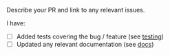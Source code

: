 Describe your PR and link to any relevant issues. 

I have:
 - [ ] Added tests covering the bug / feature (see [testing](https://github.com/00security/gqlgen/blob/master/TESTING.md))
 - [ ] Updated any relevant documentation (see [docs](https://github.com/00security/gqlgen/tree/master/docs/content))
